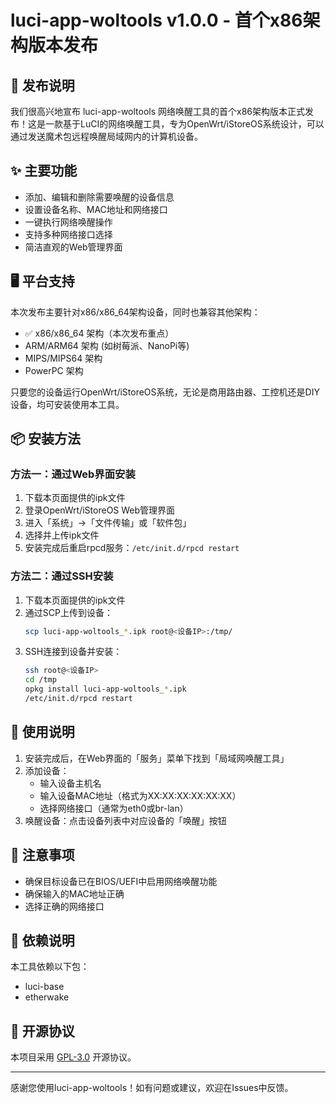 # luci-app-woltools v1.0.0 - 首个x86架构版本发布

## 📢 发布说明

我们很高兴地宣布 luci-app-woltools 网络唤醒工具的首个x86架构版本正式发布！这是一款基于LuCI的网络唤醒工具，专为OpenWrt/iStoreOS系统设计，可以通过发送魔术包远程唤醒局域网内的计算机设备。

## ✨ 主要功能

- 添加、编辑和删除需要唤醒的设备信息
- 设置设备名称、MAC地址和网络接口
- 一键执行网络唤醒操作
- 支持多种网络接口选择
- 简洁直观的Web管理界面

## 🖥️ 平台支持

本次发布主要针对x86/x86_64架构设备，同时也兼容其他架构：
- ✅ x86/x86_64 架构（本次发布重点）
- ARM/ARM64 架构 (如树莓派、NanoPi等)
- MIPS/MIPS64 架构
- PowerPC 架构

只要您的设备运行OpenWrt/iStoreOS系统，无论是商用路由器、工控机还是DIY设备，均可安装使用本工具。

## 📦 安装方法

### 方法一：通过Web界面安装

1. 下载本页面提供的ipk文件
2. 登录OpenWrt/iStoreOS Web管理界面
3. 进入「系统」->「文件传输」或「软件包」
4. 选择并上传ipk文件
5. 安装完成后重启rpcd服务：`/etc/init.d/rpcd restart`

### 方法二：通过SSH安装

1. 下载本页面提供的ipk文件
2. 通过SCP上传到设备：
   ```bash
   scp luci-app-woltools_*.ipk root@<设备IP>:/tmp/
   ```
3. SSH连接到设备并安装：
   ```bash
   ssh root@<设备IP>
   cd /tmp
   opkg install luci-app-woltools_*.ipk
   /etc/init.d/rpcd restart
   ```

## 🚀 使用说明

1. 安装完成后，在Web界面的「服务」菜单下找到「局域网唤醒工具」
2. 添加设备：
   - 输入设备主机名
   - 输入设备MAC地址（格式为XX:XX:XX:XX:XX:XX）
   - 选择网络接口（通常为eth0或br-lan）
3. 唤醒设备：点击设备列表中对应设备的「唤醒」按钮

## 📝 注意事项

- 确保目标设备已在BIOS/UEFI中启用网络唤醒功能
- 确保输入的MAC地址正确
- 选择正确的网络接口

## 🔄 依赖说明

本工具依赖以下包：
- luci-base
- etherwake

## 📜 开源协议

本项目采用 [GPL-3.0](https://www.gnu.org/licenses/gpl-3.0.html) 开源协议。

---

感谢您使用luci-app-woltools！如有问题或建议，欢迎在Issues中反馈。